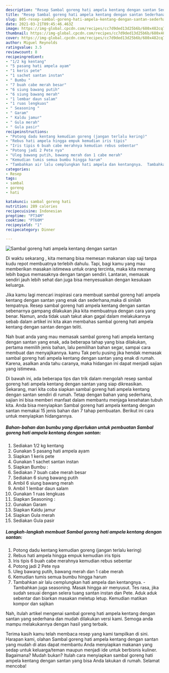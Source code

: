```yaml
---
description: "Resep Sambal goreng hati ampela kentang dengan santan Sederhana Untuk Jualan"
title: "Resep Sambal goreng hati ampela kentang dengan santan Sederhana Untuk Jualan"
slug: 805-resep-sambal-goreng-hati-ampela-kentang-dengan-santan-sederhana-untuk-jualan
date: 2021-03-21T09:45:46.463Z
image: https://img-global.cpcdn.com/recipes/cc7d9ded13d25b6b/680x482cq70/sambal-goreng-hati-ampela-kentang-dengan-santan-foto-resep-utama.jpg
thumbnail: https://img-global.cpcdn.com/recipes/cc7d9ded13d25b6b/680x482cq70/sambal-goreng-hati-ampela-kentang-dengan-santan-foto-resep-utama.jpg
cover: https://img-global.cpcdn.com/recipes/cc7d9ded13d25b6b/680x482cq70/sambal-goreng-hati-ampela-kentang-dengan-santan-foto-resep-utama.jpg
author: Miguel Reynolds
ratingvalue: 3.5
reviewcount: 8
recipeingredient:
- "1/2 kg kentang"
- "5 pasang hati ampela ayam"
- "1 keris pete"
- "1 sachet santan instan"
- " Bumbu "
- "7 buah cabe merah besar"
- "6 siung bawang putih"
- "6 siung bawang merah"
- "1 lembar daun salam"
- "1 ruas lengkuas"
- " Seasoning "
- " Garam"
- " Kaldu jamur"
- " Gula merah"
- " Gula pasir"
recipeinstructions:
- "Potong dadu kentang kemudian goreng (jangan terlalu kering)"
- "Rebus hati ampela hingga empuk kemudian iris tipis"
- "Iris tipis 6 buah cabe merahnya kemudian rebus sebentar"
- "Potong jadi 2 Pete nya"
- "Uleg bawang putih, bawang merah dan 1 cabe merah"
- "Kemudian tumis semua bumbu hingga harum"
- "Tambahkan air lalu cemplungkan hati ampela dan kentangnya.  Tambahkan juga seasoning. Masak hingga air menyusut. Tes rasa, jika sudah sesuai dengan selera tuang santan instan dan Pete. Aduk aduk sebentar dan biarkan masakan meletup letup. Kemudian matikan kompor dan sajikan"
categories:
- Resep
tags:
- sambal
- goreng
- hati

katakunci: sambal goreng hati 
nutrition: 289 calories
recipecuisine: Indonesian
preptime: "PT34M"
cooktime: "PT60M"
recipeyield: "1"
recipecategory: Dinner

---
```



![Sambal goreng hati ampela kentang dengan santan](https://img-global.cpcdn.com/recipes/cc7d9ded13d25b6b/680x482cq70/sambal-goreng-hati-ampela-kentang-dengan-santan-foto-resep-utama.jpg)

Di waktu  sekarang , kita memang bisa memesan makanan siap saji tanpa kudu repot membuatnya terlebih dahulu. Tapi, bagi kamu yang mau memberikan masakan istimewa untuk orang tercinta, maka kita memang lebih bagus memasaknya dengan tangan sendiri. Lantaran, memasak sendiri jauh lebih sehat dan juga bisa menyesuaikan dengan kesukaan keluarga.

Jika kamu lagi mencari inspirasi cara membuat sambal goreng hati ampela kentang dengan santan yang enak dan sederhana,maka di sinilah tempatnya. Resep sambal goreng hati ampela kentang dengan santan  sebenarnya gampang dilakukan jika kita membuatnya dengan cara yang benar. Namun, anda tidak usah takut akan gagal dalam melakukannya 
sebab dalam artikel ini kita akan membahas sambal goreng hati ampela kentang dengan santan dengan teliti.  



Nah buat anda yang mau memasak sambal goreng hati ampela kentang dengan santan yang enak, ada beberapa tahap yang bisa dilakukan, pertama memilih jenis bahan, lalu pemilihan bahan segar, sampai cara membuat dan menyajikannya. kamu Tak perlu pusing jika hendak memasak sambal goreng hati ampela kentang dengan santan yang enak di rumah. Karena, asalkan anda  tahu caranya, maka hidangan ini dapat menjadi sajian yang istimewa.

Di bawah ini, ada beberapa tips dan trik dalam mengolah resep sambal goreng hati ampela kentang dengan santan yang siap dikreasikan. Sekarang, mari kita coba siapkan sambal goreng hati ampela kentang dengan santan sendiri di rumah. Tetap dengan bahan yang sederhana, sajian ini bisa memberi manfaat dalam membantu menjaga kesehatan tubuh kita. Anda bisa menyiapkan Sambal goreng hati ampela kentang dengan santan memakai 15 jenis bahan dan 7 tahap pembuatan. Berikut ini cara untuk menyiapkan hidangannya.

<!--inarticleads1-->

##### Bahan-bahan dan bumbu yang diperlukan untuk pembuatan Sambal goreng hati ampela kentang dengan santan:

1. Sediakan 1/2 kg kentang
1. Gunakan 5 pasang hati ampela ayam
1. Siapkan 1 keris pete
1. Gunakan 1 sachet santan instan
1. Siapkan  Bumbu :
1. Sediakan 7 buah cabe merah besar
1. Sediakan 6 siung bawang putih
1. Ambil 6 siung bawang merah
1. Ambil 1 lembar daun salam
1. Gunakan 1 ruas lengkuas
1. Siapkan  Seasoning :
1. Gunakan  Garam
1. Siapkan  Kaldu jamur
1. Siapkan  Gula merah
1. Sediakan  Gula pasir




<!--inarticleads2-->

##### Langkah-langkah membuat Sambal goreng hati ampela kentang dengan santan:

1. Potong dadu kentang kemudian goreng (jangan terlalu kering)
1. Rebus hati ampela hingga empuk kemudian iris tipis
1. Iris tipis 6 buah cabe merahnya kemudian rebus sebentar
1. Potong jadi 2 Pete nya
1. Uleg bawang putih, bawang merah dan 1 cabe merah
1. Kemudian tumis semua bumbu hingga harum
1. Tambahkan air lalu cemplungkan hati ampela dan kentangnya.  - Tambahkan juga seasoning. Masak hingga air menyusut. Tes rasa, jika sudah sesuai dengan selera tuang santan instan dan Pete. Aduk aduk sebentar dan biarkan masakan meletup letup. Kemudian matikan kompor dan sajikan




Nah, itulah artikel mengenai  sambal goreng hati ampela kentang dengan santan  yang sederhana dan mudah dilakukan versi kami. Semoga anda mampu melakukannya dengan hasil yang terbaik. 

Terima kasih kamu telah membaca resep yang kami tampilkan di sini. Harapan kami, olahan  Sambal goreng hati ampela kentang dengan santan yang mudah di atas dapat membantu Anda menyiapkan makanan yang sedap untuk keluarga/teman maupun menjadi ide untuk berbisnis kuliner. Bagaimana? Mudah bukan? Itulah cara menyiapkan sambal goreng hati ampela kentang dengan santan yang bisa Anda lakukan di rumah. Selamat mencoba!


